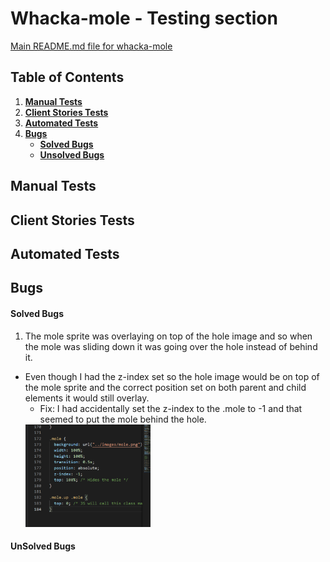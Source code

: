 # Whacka-mole - Testing section

[Main README.md file for whacka-mole](README.md)

## Table of Contents 

1. [**Manual Tests**](#manual-testing)
2. [**Client Stories Tests**](#client-stories-tests)
3. [**Automated Tests**](#automated-tests)
4. [**Bugs**](#bugs)
    - [**Solved Bugs**](#solved-bugs)
    - [**Unsolved Bugs**](#unsolved-bugs)

## Manual Tests

## Client Stories Tests

## Automated Tests

## Bugs

#### Solved Bugs

1. The mole sprite was overlaying on top of the hole image and so when the mole was sliding down it was going over the hole instead of behind it.

- Even though I had the z-index set so the hole image would be on top of the mole sprite and the correct position set on both parent and child elements it would still overlay.
    - Fix: I had accidentally set the z-index to the .mole to -1 and that seemed to put the mole behind the hole.
    <img src="assets\images\bug-fix1.png" alt="Screenshot of .mole css" width="200"/>

#### UnSolved Bugs